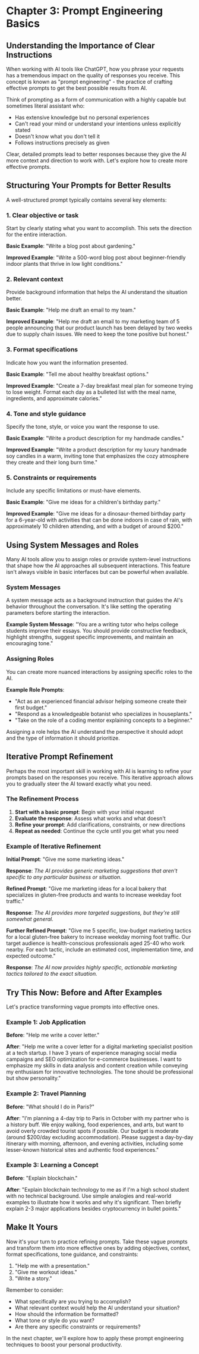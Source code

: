 # Chapter 3: Prompt Engineering Basics

## Understanding the Importance of Clear Instructions

When working with AI tools like ChatGPT, how you phrase your requests has a tremendous impact on the quality of responses you receive. This concept is known as "prompt engineering" - the practice of crafting effective prompts to get the best possible results from AI.

Think of prompting as a form of communication with a highly capable but sometimes literal assistant who:
- Has extensive knowledge but no personal experiences
- Can't read your mind or understand your intentions unless explicitly stated
- Doesn't know what you don't tell it
- Follows instructions precisely as given

Clear, detailed prompts lead to better responses because they give the AI more context and direction to work with. Let's explore how to create more effective prompts.

## Structuring Your Prompts for Better Results

A well-structured prompt typically contains several key elements:

### 1. Clear objective or task

Start by clearly stating what you want to accomplish. This sets the direction for the entire interaction.

**Basic Example**: "Write a blog post about gardening."

**Improved Example**: "Write a 500-word blog post about beginner-friendly indoor plants that thrive in low light conditions."

### 2. Relevant context

Provide background information that helps the AI understand the situation better.

**Basic Example**: "Help me draft an email to my team."

**Improved Example**: "Help me draft an email to my marketing team of 5 people announcing that our product launch has been delayed by two weeks due to supply chain issues. We need to keep the tone positive but honest."

### 3. Format specifications

Indicate how you want the information presented.

**Basic Example**: "Tell me about healthy breakfast options."

**Improved Example**: "Create a 7-day breakfast meal plan for someone trying to lose weight. Format each day as a bulleted list with the meal name, ingredients, and approximate calories."

### 4. Tone and style guidance

Specify the tone, style, or voice you want the response to use.

**Basic Example**: "Write a product description for my handmade candles."

**Improved Example**: "Write a product description for my luxury handmade soy candles in a warm, inviting tone that emphasizes the cozy atmosphere they create and their long burn time."

### 5. Constraints or requirements

Include any specific limitations or must-have elements.

**Basic Example**: "Give me ideas for a children's birthday party."

**Improved Example**: "Give me ideas for a dinosaur-themed birthday party for a 6-year-old with activities that can be done indoors in case of rain, with approximately 10 children attending, and with a budget of around $200."

## Using System Messages and Roles

Many AI tools allow you to assign roles or provide system-level instructions that shape how the AI approaches all subsequent interactions. This feature isn't always visible in basic interfaces but can be powerful when available.

### System Messages

A system message acts as a background instruction that guides the AI's behavior throughout the conversation. It's like setting the operating parameters before starting the interaction.

**Example System Message**: "You are a writing tutor who helps college students improve their essays. You should provide constructive feedback, highlight strengths, suggest specific improvements, and maintain an encouraging tone."

### Assigning Roles

You can create more nuanced interactions by assigning specific roles to the AI.

**Example Role Prompts**:

- "Act as an experienced financial advisor helping someone create their first budget."
- "Respond as a knowledgeable botanist who specializes in houseplants."
- "Take on the role of a coding mentor explaining concepts to a beginner."

Assigning a role helps the AI understand the perspective it should adopt and the type of information it should prioritize.

## Iterative Prompt Refinement

Perhaps the most important skill in working with AI is learning to refine your prompts based on the responses you receive. This iterative approach allows you to gradually steer the AI toward exactly what you need.

### The Refinement Process

1. **Start with a basic prompt**: Begin with your initial request
2. **Evaluate the response**: Assess what works and what doesn't
3. **Refine your prompt**: Add clarifications, constraints, or new directions
4. **Repeat as needed**: Continue the cycle until you get what you need

### Example of Iterative Refinement

**Initial Prompt**: "Give me some marketing ideas."

**Response**: *The AI provides generic marketing suggestions that aren't specific to any particular business or situation.*

**Refined Prompt**: "Give me marketing ideas for a local bakery that specializes in gluten-free products and wants to increase weekday foot traffic."

**Response**: *The AI provides more targeted suggestions, but they're still somewhat general.*

**Further Refined Prompt**: "Give me 5 specific, low-budget marketing tactics for a local gluten-free bakery to increase weekday morning foot traffic. Our target audience is health-conscious professionals aged 25-40 who work nearby. For each tactic, include an estimated cost, implementation time, and expected outcome."

**Response**: *The AI now provides highly specific, actionable marketing tactics tailored to the exact situation.*

## Try This Now: Before and After Examples

Let's practice transforming vague prompts into effective ones.

### Example 1: Job Application

**Before**: "Help me write a cover letter."

**After**: "Help me write a cover letter for a digital marketing specialist position at a tech startup. I have 3 years of experience managing social media campaigns and SEO optimization for e-commerce businesses. I want to emphasize my skills in data analysis and content creation while conveying my enthusiasm for innovative technologies. The tone should be professional but show personality."

### Example 2: Travel Planning

**Before**: "What should I do in Paris?"

**After**: "I'm planning a 4-day trip to Paris in October with my partner who is a history buff. We enjoy walking, food experiences, and arts, but want to avoid overly crowded tourist spots if possible. Our budget is moderate (around $200/day excluding accommodation). Please suggest a day-by-day itinerary with morning, afternoon, and evening activities, including some lesser-known historical sites and authentic food experiences."

### Example 3: Learning a Concept

**Before**: "Explain blockchain."

**After**: "Explain blockchain technology to me as if I'm a high school student with no technical background. Use simple analogies and real-world examples to illustrate how it works and why it's significant. Then briefly explain 2-3 major applications besides cryptocurrency in bullet points."

## Make It Yours

Now it's your turn to practice refining prompts. Take these vague prompts and transform them into more effective ones by adding objectives, context, format specifications, tone guidance, and constraints:

1. "Help me with a presentation."
2. "Give me workout ideas."
3. "Write a story."

Remember to consider:
- What specifically are you trying to accomplish?
- What relevant context would help the AI understand your situation?
- How should the information be formatted?
- What tone or style do you want?
- Are there any specific constraints or requirements?

In the next chapter, we'll explore how to apply these prompt engineering techniques to boost your personal productivity.

